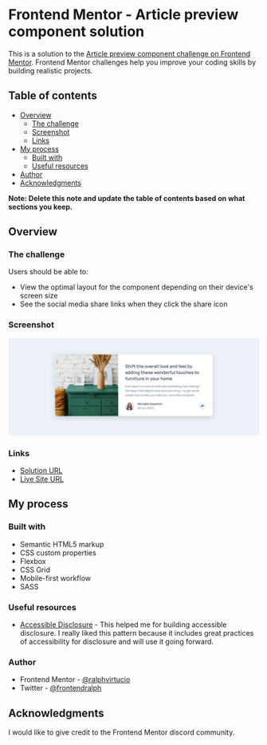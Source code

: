# Frontend Mentor - Article preview component solution

This is a solution to the [Article preview component challenge on Frontend Mentor](https://www.frontendmentor.io/challenges/article-preview-component-dYBN_pYFT). Frontend Mentor challenges help you improve your coding skills by building realistic projects.

## Table of contents

- [Overview](#overview)
  - [The challenge](#the-challenge)
  - [Screenshot](#screenshot)
  - [Links](#links)
- [My process](#my-process)
  - [Built with](#built-with)
  - [Useful resources](#useful-resources)
- [Author](#author)
- [Acknowledgments](#acknowledgments)

**Note: Delete this note and update the table of contents based on what sections you keep.**

## Overview

### The challenge

Users should be able to:

- View the optimal layout for the component depending on their device's screen size
- See the social media share links when they click the share icon

### Screenshot

![Article Preview component screenshot](./screenshot.png)

### Links

- [Solution URL](https://github.com/ralphvirtucio/article-preview-component)
- [Live Site URL](https://ralphvirtucio.github.io/article-preview-component)

## My process

### Built with

- Semantic HTML5 markup
- CSS custom properties
- Flexbox
- CSS Grid
- Mobile-first workflow
- SASS

### Useful resources

- [Accessible Disclosure](https://fedmentor.dev/posts/disclosure-ui/) - This helped me for building accessible disclosure. I really liked this pattern because it includes great practices of accessibility for disclosure and will use it going forward.

### Author

- Frontend Mentor - [@ralphvirtucio](https://www.frontendmentor.io/profile/ralphvirtucio)
- Twitter - [@frontendralph](https://www.twitter.com/frontendralph)

## Acknowledgments

I would like to give credit to the Frontend Mentor discord community.
